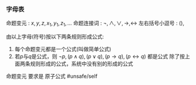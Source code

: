 
### 字母表
命题变元     : $x,y,z,x_{1},y_{1},z_{1},\dots$
命题连接词 : $\lnot,\land,\lor,\rightarrow,\leftrightarrow$
左右括号小逗号 : (),

由以上字母(符号)按以下两条规则形成公式:
1. 每个命题变元都是一个公式(叫做简单公式)
2. 若$p$与$q$是公式，则 $\lnot p,(p \land q),(p \lor q),(p \rightarrow q),(p \leftrightarrow q)$ 都是公式
除了按上面两条规则形成的公式，系统中没有别的形成的公式


命题变元 要求是 原子公式 #unsafe/self 


